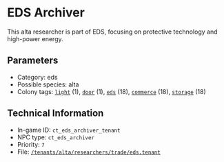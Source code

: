 # EDS Archiver

This alta researcher is part of EDS, focusing on protective technology and high-power energy.

## Parameters

- Category: eds
- Possible species: alta
- Colony tags: [`light`](https://ceterai.github.io/MyEnternia/Wiki/Tags/Light) (1), [`door`](https://ceterai.github.io/MyEnternia/Wiki/Tags/Door) (1), [`eds`](https://ceterai.github.io/MyEnternia/Wiki/Tags/Eds) (18), [`commerce`](https://ceterai.github.io/MyEnternia/Wiki/Tags/Commerce) (18), [`storage`](https://ceterai.github.io/MyEnternia/Wiki/Tags/Storage) (18)

## Technical Information

- In-game ID: `ct_eds_archiver_tenant`
- NPC type: `ct_eds_archiver`
- Priority: `7`
- File: [`/tenants/alta/researchers/trade/eds.tenant`](https://github.com/Ceterai/Enternia/blob/main/tenants/alta/researchers/trade/eds.tenant)
